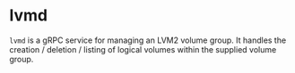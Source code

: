 # lvmd

`lvmd` is a gRPC service for managing an LVM2 volume group. It handles the creation
/ deletion / listing of logical volumes within the supplied volume group.
